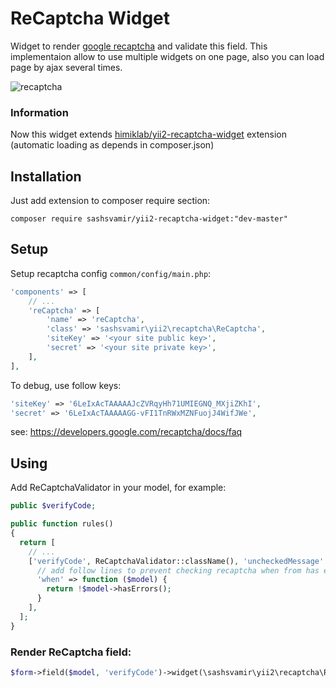 # ReCaptcha Widget

Widget to render [google recaptcha](https://developers.google.com/recaptcha/) and validate this field.
This implementaion allow to use multiple widgets on one page, also you can load page by ajax several times.


![recaptcha](https://developers.google.com/recaptcha/images/light.png)



### Information

Now this widget extends [himiklab/yii2-recaptcha-widget](https://github.com/himiklab/yii2-recaptcha-widget) extension
(automatic loading as depends in composer.json)




Installation
------------------
Just add extension to composer require section:

`composer require sashsvamir/yii2-recaptcha-widget:"dev-master"`




Setup
------------------

Setup recaptcha config `common/config/main.php`:
```php
'components' => [
    // ...
    'reCaptcha' => [
        'name' => 'reCaptcha',
        'class' => 'sashsvamir\yii2\recaptcha\ReCaptcha',
        'siteKey' => '<your site public key>',
        'secret' => '<your site private key>',
    ],
],
```

To debug, use follow keys:
```php
'siteKey' => '6LeIxAcTAAAAAJcZVRqyHh71UMIEGNQ_MXjiZKhI',
'secret' => '6LeIxAcTAAAAAGG-vFI1TnRWxMZNFuojJ4WifJWe',
```
see: https://developers.google.com/recaptcha/docs/faq





Using
------------------
Add ReCaptchaValidator in your model, for example:
```php
public $verifyCode;

public function rules()
{
  return [
    // ...
    ['verifyCode', ReCaptchaValidator::className(), 'uncheckedMessage' => 'Please confirm that you are not a bot.',
      // add follow lines to prevent checking recaptcha when from has errors 
      'when' => function ($model) {
        return !$model->hasErrors();
      }
    ],
  ];
}
```



### Render ReCaptcha field:


```php
$form->field($model, 'verifyCode')->widget(\sashsvamir\yii2\recaptcha\ReCaptcha::className())->label(false);
```


